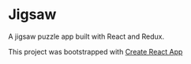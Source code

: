 # Jigsaw

A jigsaw puzzle app built with React and Redux.

This project was bootstrapped with [Create React App](https://github.com/facebook/create-react-app)
